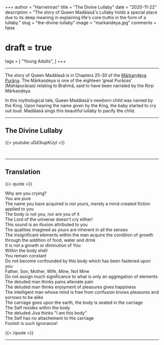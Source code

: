 +++
author = "Harrwinrao"
title = "The Divine Lullaby"
date = "2020-11-22"
description = "The story of Queen Madālasā's Lullaby holds a special place due to its deep meaning in explaining life's core truths in the form of a lullaby."
slug = "the-divine-lullaby"
image = "markandeya.jpg"
comments = false
# draft = true
tags = [
    "Young Adults",
]
+++

---

The story of Queen Madālasā is in Chapters 25-30 of the [Mārkaṇḍeya Purāṇa](https://practicalphilosophy.org.au/extras/mada-lasa/). The Mārkaṇḍeya is one of the eighteen ‘great Purāṇas’ (Mahāpurāṇas) relating to Brahmā, said to have been narrated by the Riṛṣi Mārkaṇḍeya.

In this mythological tale, Queen Madālasā's newborn child was named by the King. Upon hearing the name given by the King, the baby started to cry out loud. Madālasā sings this beautiful lullaby to pacify the child.

---

## The Divine Lullaby

{{< youtube uDd3iupKUyI >}}

<br>

---

## Translation

{{< quote >}}
<p>Why are you crying? <br />
You are pure <br />
The name you have acquired is not yours, merely a mind-created fiction applied to you <br />
The body is not you, nor are you of it <br />
The Lord of the universe doesn't cry either! <br />
This sound is an illusion attributed to you <br />
The qualities imagined as yours are inherent in all the senses <br />
The insignificant elements within the man acquire the condition of growth through the addition of food, water and drink <br />
It is not a growth or diminution of You <br />
Within the body shell <br />
You remain constant <br />
Do not become confounded by this body which has been fastened upon you <br />
Father, Son, Mother, Wife, Mine, Not Mine <br />
Do not assign much significance to what is only an aggregation of elements <br />
The deluded man thinks pains alleviate pain <br />
The deluded man thinks enjoyment of pleasures gives happiness <br />
The intelligent man whose mind is free from confusion knows pleasures and sorrows to be alike <br />
The carriage goes upon the earth, the body is seated in the carriage <br />
The Self resides within the body <br />
The deluded Jiva thinks "I am this body" <br />
The Self has no attachement to His carriage <br />
Foolish is such ignorance! <br /></p>
{{< /quote >}}

---